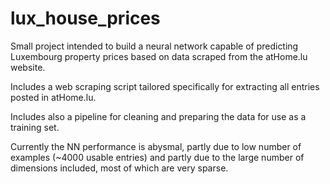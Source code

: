 # lux_house_prices

Small project intended to build a neural network capable of predicting Luxembourg property prices based on data scraped from the atHome.lu website.

Includes a web scraping script tailored specifically for extracting all entries posted in atHome.lu.

Includes also a pipeline for cleaning and preparing the data for use as a training set.

Currently the NN performance is abysmal, partly due to low number of examples (~4000 usable entries) and partly due to the large number of dimensions included, most of which are very sparse.

